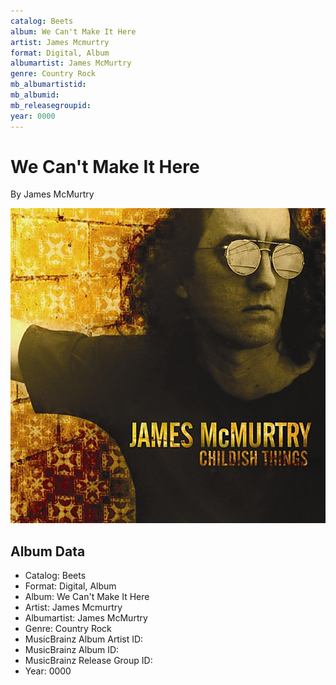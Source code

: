 ```yaml
---
catalog: Beets
album: We Can't Make It Here
artist: James Mcmurtry
format: Digital, Album
albumartist: James McMurtry
genre: Country Rock
mb_albumartistid: 
mb_albumid: 
mb_releasegroupid: 
year: 0000
---
```


# We Can't Make It Here

By James McMurtry

![](../../assets/beetscovers/James_Mcmurtry-We_Cant_Make_It_Here.jpg)

## Album Data

- Catalog: Beets
- Format: Digital, Album
- Album: We Can't Make It Here
- Artist: James Mcmurtry
- Albumartist: James McMurtry
- Genre: Country Rock
- MusicBrainz Album Artist ID: 
- MusicBrainz Album ID: 
- MusicBrainz Release Group ID: 
- Year: 0000

